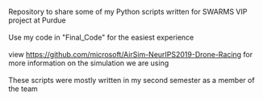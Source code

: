 Repository to share some of my Python scripts written for SWARMS VIP project at Purdue<br/>
<br/>
Use my code in "Final_Code" for the easiest experience<br/>
<br/>
view https://github.com/microsoft/AirSim-NeurIPS2019-Drone-Racing for more information on the simulation we are using<br/>
<br/>
These scripts were mostly written in my second semester as a member of the team
